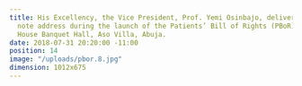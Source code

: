 ```yaml
---
title: His Excellency, the Vice President, Prof. Yemi Osinbajo, delivering his key
  note address during the launch of the Patients’ Bill of Rights (PBoR) at the State
  House Banquet Hall, Aso Villa, Abuja.
date: 2018-07-31 20:20:00 -11:00
position: 14
image: "/uploads/pbor.8.jpg"
dimension: 1012x675
---
```


